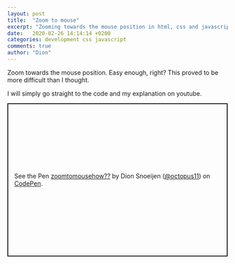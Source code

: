 ```yaml
---
layout: post
title:  "Zoom to mouse"
excerpt: "Zooming towards the mouse position in html, css and javascript."
date:   2020-02-26 14:14:14 +0200
categories: development css javascript
comments: true
author: "Dion"
---
```


Zoom towards the mouse position. Easy enough, right? This proved to be more difficult than I thought. 

I will simply go straight to the code and my explanation on youtube.

<p class="codepen" data-height="351" data-theme-id="light" data-default-tab="js,result" data-user="octopus11" data-slug-hash="ZEpGeqq" style="height: 351px; box-sizing: border-box; display: flex; align-items: center; justify-content: center; border: 2px solid; margin: 1em 0; padding: 1em;" data-pen-title="zoomtomousehow??">
  <span>See the Pen <a href="https://codepen.io/octopus11/pen/ZEpGeqq">
  zoomtomousehow??</a> by Dion Snoeijen (<a href="https://codepen.io/octopus11">@octopus11</a>)
  on <a href="https://codepen.io">CodePen</a>.</span>
</p>
<script async src="https://cpwebassets.codepen.io/assets/embed/ei.js"></script>

